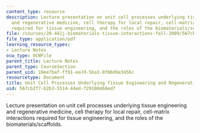 ```yaml
---
content_type: resource
description: Lecture presentation on unit cell processes underlying tissue engineering
  and regenerative medicine, cell therapy for local repair, cell-matrix interactions
  required for tissue engineering, and the roles of the biomaterials/scaffolds.
file: /courses/20-441j-biomaterials-tissue-interactions-fall-2009/567cb2f7b2b3551444edf29100d68ed7_MIT20_441JF09_lec04_ms.pdf
file_type: application/pdf
learning_resource_types:
- Lecture Notes
ocw_type: OCWFile
parent_title: Lecture Notes
parent_type: CourseSection
parent_uid: 10ee7baf-ff91-ea7d-5ba3-0f86d9e3456c
resourcetype: Document
title: Unit Cell Processes Underlying Tissue Engineering and Regenerative Medicine
uid: 567cb2f7-b2b3-5514-44ed-f29100d68ed7
---
```

Lecture presentation on unit cell processes underlying tissue engineering and regenerative medicine, cell therapy for local repair, cell-matrix interactions required for tissue engineering, and the roles of the biomaterials/scaffolds.

